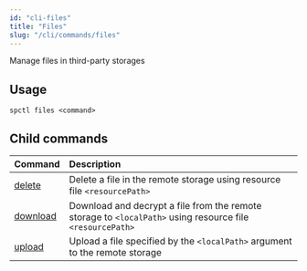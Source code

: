 ```yaml
---
id: "cli-files"
title: "Files"
slug: "/cli/commands/files"
---
```


Manage files in third-party storages

## Usage

```
spctl files <command>
```

## Child commands

|**Command**|**Description**|
| :- | :- |
|[delete](/testnet/cli/commands/files/delete)|Delete a file in the remote storage using resource file `<resourcePath>`|
|[download](/testnet/cli/commands/files/download)|Download and decrypt a file from the remote storage to `<localPath>` using resource file `<resourcePath>`|
|[upload](/testnet/cli/commands/files/upload)|Upload a file specified by the `<localPath>` argument to the remote storage|